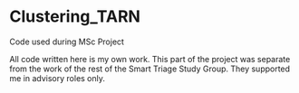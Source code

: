 # Clustering_TARN
Code used during MSc Project

All code written here is my own work. This part of the project was separate from the work of the rest of the Smart Triage Study Group. They supported me in advisory roles only. 
